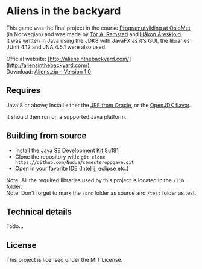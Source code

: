 # Aliens in the backyard
This game was the final project in the course [Programutvikling at OsloMet](http://www.hioa.no/Studier-og-kurs/TKD/Bachelor/Dataingenioer/Programplaner-for-tidligere-kull/Programplan-for-Bachelorstudium-i-ingenioerfag-data-2017/DATA1600-Programutvikling-2017) (in Norwegian) and was made by [Tor A. Ramstad](https://github.com/Nudua) and [Håkon Åreskjold](https://github.com/hakoares).  
It was written in Java using the JDK8 with JavaFX as it's GUI, the libraries JUnit 4.12 and JNA 4.5.1 were also used.

Official website: [http://aliensinthebackyard.com/](http://aliensinthebackyard.com/)  
Download: [Aliens.zip - Version 1.0](https://github.com/Nudua/semesteroppgave/releases/tag/1.0)

## Requires
Java 8 or above; Install either the [JRE from Oracle](http://www.oracle.com/technetwork/java/javase/downloads/jre8-downloads-2133155.html), or the [OpenJDK flavor](http://openjdk.java.net/install/).

It should then run on a supported Java platform.


## Building from source
* Install the [Java SE Development Kit 8u181](http://www.oracle.com/technetwork/java/javase/downloads/jdk8-downloads-2133151.html)  
* Clone the repository with:
`git clone https://github.com/Nudua/semesteroppgave.git`
* Open in your favorite IDE (Intellij, eclipse etc.)  

Note: All the required libraries used by this project is located in the `/lib` folder.  
Note: Don't forget to mark the `/src` folder as source and `/test` folder as test.


## Technical details
Todo...


## License
This project is licensed under the MIT License.
